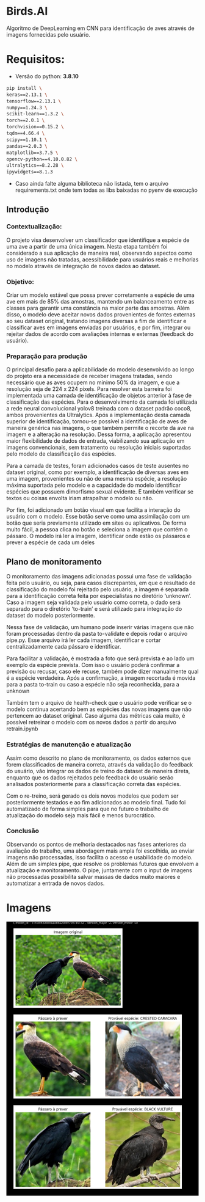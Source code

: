 # Birds.AI
Algoritmo de DeepLearning em CNN para identificação de aves através de imagens fornecidas pelo usuário.

# Requisitos:
- Versão do python: **3.8.10**
```sh
pip install \
keras==2.13.1 \
tensorflow==2.13.1 \
numpy==1.24.3 \
scikit-learn==1.3.2 \
torch==2.0.1 \
torchvision==0.15.2 \
tqdm==4.66.4 \
scipy==1.10.1 \
pandas==2.0.3 \
matplotlib==3.7.5 \
opencv-python==4.10.0.82 \
ultralytics==8.2.28 \
ipywidgets==8.1.3
```
- Caso ainda falte alguma biblioteca não listada, tem o arquivo requirements.txt
onde tem todas as libs baixadas no pyenv de execução

## Introdução

### Contextualização:
O projeto visa desenvolver um classificador que identifique a espécie de uma ave
a partir de uma única imagem. Nesta etapa também foi considerado a sua aplicação
de maneira real, observando aspectos como uso de imagens não tratadas,
acessibilidade para usuários reais e melhorias no modelo através de integração
de novos dados ao dataset.

### Objetivo:
Criar um modelo estável que possa prever corretamente a espécie de uma ave em
mais de 85% das amostras, mantendo um balanceamento entre as classes para
garantir uma constância na maior parte das amostras. Além disso, o modelo deve
aceitar novos dados provenientes de fontes externas ao seu dataset original,
tratando imagens diversas a fim de identificar e classificar aves em imagens
enviadas por usuários, e por fim, integrar ou rejeitar dados de acordo com
avaliações internas e externas (feedback do usuário).


### Preparação para produção
O principal desafio para a aplicabilidade do modelo desenvolvido ao longo do
projeto era a necessidade de receber imagens tratadas, sendo necessário que as
aves ocupem no mínimo 50% da imagem, e que a resolução seja de 224 x 224 pixels.
Para resolver esta barreira foi implementada uma camada de identificação de
objetos anterior à fase de classificação das espécies. Para o desenvolvimento da
camada foi utilizada a rede neural convolucional yolov8 treinada com o dataset
padrão coco8, ambos provenientes da Ultralytics. Após a implementação desta
camada superior de identificação, tornou-se possível a identificação de aves de
maneira genérica nas imagens, o que também permite o recorte da ave na imagem e
a alteração na resolução. Dessa forma, a aplicação apresentou maior
flexibilidade de dados de entrada, viabilizando sua aplicação em imagens
convencionais, sem tratamento ou resolução iniciais suportadas pelo modelo de
classificação das espécies.

Para a camada de testes, foram adicionados casos de teste ausentes no dataset
original, como por exemplo, a identificação de diversas aves em uma imagem,
provenientes ou não de uma mesma espécie, a resolução máxima suportada pelo
modelo e a capacidade do modelo identificar espécies que possuem dimorfismo
sexual evidente. E também verificar se textos ou coisas envolta iriam atrapalhar
o modelo ou não.

Por fim, foi adicionado um botão visual em que facilita a interação do usuário
com o modelo. Esse botão serve como uma assimilação com um botão que seria
previamente utilizado em sites ou aplicativos. De forma muito fácil, a pessoa
clica no botão e seleciona a imagem que contém o pássaro. O modelo irá ler a
imagem, identificar onde estão os pássaros e prever a espécie de cada um deles

## Plano de monitoramento
O monitoramento das imagens adicionadas possui uma fase de validação feita pelo
usuário, ou seja, para casos discrepantes, em que o resultado de classificação
do modelo foi rejeitado pelo usuário, a imagem é separada para a identificação
correta feita por especialistas no diretório ‘unknown’. Caso a imagem seja
validada pelo usuário como correta, o dado será separado para o diretório
‘to-train’ e será utilizado para integração do dataset do modelo posteriormente.

Nessa fase de validação, um humano pode inserir várias imagens que não foram
processadas dentro da pasta to-validate e depois rodar o arquivo pipe.py. Esse
arquivo irá ler cada imagem, identificar e cortar centralizadamente cada pássaro
e identificar.

Para facilitar a validação, é mostrada a foto que será prevista e ao lado um
exemplo da espécie prevista. Com isso o usuário poderá confirmar a previsão ou
recusar, caso ele recuse, também pode dizer manualmente qual é a espécie
verdadeira. Após a confirmação, a imagem recortada é movida para a pasta
to-train ou caso a espécie não seja reconhecida, para a unknown

Também tem o arquivo de health-check que o usuário pode verificar se o modelo
continua acertando bem as espécies das novas imagens que não pertencem ao
dataset original. Caso alguma das métricas caia muito, é possível retreinar o
modelo com os novos dados a partir do arquivo retrain.ipynb

### Estratégias de manutenção e atualização
Assim como descrito no plano de monitoramento, os dados externos que forem
classificados de maneira correta, através da validação do feedback do usuário,
vão integrar os dados de treino do dataset de maneira direta, enquanto que os
dados rejeitados pelo feedback do usuário serão analisados posteriormente para
a classificação correta das espécies.

Com o re-treino, será gerado os dois novos modelos que podem ser posteriormente
testados e ao fim adicionados ao modelo final.
Tudo foi automatizado de forma simples para que no futuro o trabalho de
atualização do modelo seja mais fácil e menos burocrático.

### Conclusão

Observando os pontos de melhoria destacados nas fases anteriores da avaliação do
trabalho, uma abordagem mais ampla foi escolhida, ao enviar imagens não
processadas, isso facilita o acesso e usabilidade do modelo.
Além de um simples pipe, que resolve os problemas futuros que envolvem a
atualização e monitoramento. O pipe, juntamente com o input de imagens não
processadas possibilita salvar massas de dados muito maiores e automatizar a
entrada de novos dados.

# Imagens

![Teste do algoritmo](image.png)